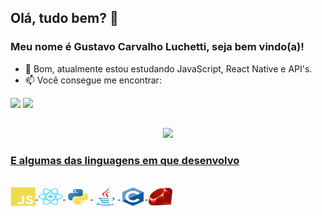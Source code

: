 ## Olá, tudo bem? 👋
### Meu nome é Gustavo Carvalho Luchetti, seja bem vindo(a)!

- 🌱 Bom, atualmente estou estudando JavaScript, React Native e API's.
- 📫 Você consegue me encontrar:

<div> 
  <a href = "mailto:carvalho_luchetti@hotmail.com"><img src="https://img.shields.io/badge/-Gmail-%23333?style=for-the-badge&logo=gmail&logoColor=white" target="_blank"></a>
  <a href="https://www.linkedin.com/in/gustavo-c0011" target="_blank"><img src="https://img.shields.io/badge/-LinkedIn-%230077B5?style=for-the-badge&logo=linkedin&logoColor=white" target="_blank"></a> 
</div>

##

<div align="center">
  <a href="https://github.com/gcLuchetti">
  <img height="180em" src="https://github-readme-stats.vercel.app/api/top-langs/?username=gcLuchetti&layout=compact&langs_count=7&theme=dark"/>
</div>

 ### E algumas das linguagens em que desenvolvo
  
<div style="display: inline_block"><br>
  <img align="center" alt="Js" height="30" width="40" src="https://raw.githubusercontent.com/devicons/devicon/master/icons/javascript/javascript-plain.svg">
  <img align="center" alt="React" height="30" width="40" src="https://raw.githubusercontent.com/devicons/devicon/master/icons/react/react-original.svg">
  <img align="center" alt="Python" height="30" width="40" src="https://raw.githubusercontent.com/devicons/devicon/master/icons/python/python-original.svg">
  <img align="center" alt="Java" height="30" width="40" src="https://raw.githubusercontent.com/devicons/devicon/master/icons/java/java-original.svg">
  <img align="center" alt="C" height="30" width="40" src="https://raw.githubusercontent.com/devicons/devicon/master/icons/c/c-original.svg">
  <img align="center" alt="C" height="30" width="40" src="https://raw.githubusercontent.com/devicons/devicon/master/icons/ruby/ruby-original.svg">
</div>

##
